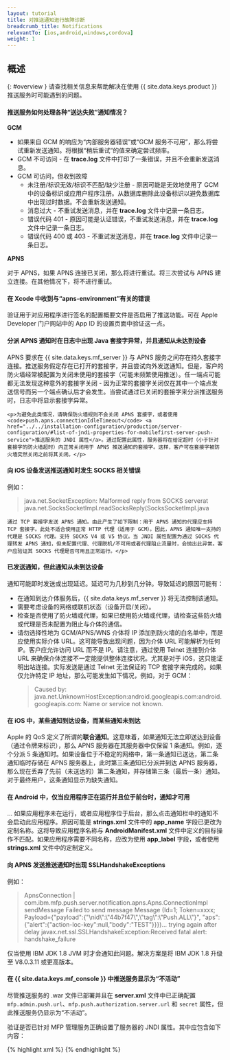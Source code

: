 ```yaml
---
layout: tutorial
title: 对推送通知进行故障诊断
breadcrumb_title: Notifications
relevantTo: [ios,android,windows,cordova]
weight: 1
---
```

<!-- NLS_CHARSET=UTF-8 -->
## 概述
{: #overview }
请查找相关信息来帮助解决在使用 {{ site.data.keys.product }} 推送服务时可能遇到的问题。

<div class="panel panel-default">
  <div class="panel-heading"><h4>推送服务如何处理各种“送达失败”通知情况？</h4></div>
  <div class="panel-body">
    <b>GCM</b><br/>
    <ul>
        <li>如果来自 GCM 的响应为“内部服务器错误”或“GCM 服务不可用”，那么将尝试重新发送通知。将根据“稍后重试”的值来确定尝试频率。</li>
        <li>GCM 不可访问 - 在 <b>trace.log</b> 文件中打印了一条错误，并且不会重新发送消息。</li>
        <li>GCM 可访问，但收到故障
            <ul>
                <li>未注册/标识无效/标识不匹配/缺少注册 - 原因可能是无效地使用了 GCM 中的设备标识或应用户程序注册。从数据库删除此设备标识以避免数据库中出现过时数据。不会重新发送通知。</li>
                <li>消息过大 - 不重试发送消息，并在 <b>trace.log</b> 文件中记录一条日志。</li>
                <li>错误代码 401 - 原因可能是认证错误，不重试发送消息，并在 <b>trace.log</b> 文件中记录一条日志。</li>
                <li>错误代码 400 或 403 - 不重试发送消息，并在 <b>trace.log</b> 文件中记录一条日志。</li>
            </ul>
        </li>
    </ul>
    <b>APNS</b><br/>
    <p>对于 APNS，如果 APNS 连接已关闭，那么将进行重试。将三次尝试与 APNS 建立连接。在其他情况下，将不进行重试。</p>
  </div>
</div>

<div class="panel panel-default">
  <div class="panel-heading"><h4>在 Xcode 中收到与“apns-environment”有关的错误</h4></div>
  <div class="panel-body">
    <p>验证用于对应用程序进行签名的配置概要文件是否启用了推送功能。可在 Apple Developer 门户网站中的 App ID 的设置页面中验证这一点。</p>
  </div>
</div>

<div class="panel panel-default">
  <div class="panel-heading"><h4>分派 APNS 通知时在日志中出现 Java 套接字异常，并且通知从未达到设备</h4></div>
  <div class="panel-body">
    <p>APNS 要求在 {{ site.data.keys.mf_server }} 与 APNS 服务之间存在持久套接字连接。推送服务假定存在已打开的套接字，并且尝试向外发送通知。但是，客户的防火墙经常被配置为关闭未使用的套接字（可能未频繁使用推送）。任一端点可能都无法发现这种意外的套接字关闭 - 因为正常的套接字关闭仅在其中一个端点发送信号而另一个端点确认后才会发生。当尝试通过已关闭的套接字来分派推送服务时，日志中将显示套接字异常。</p>
    
    <p>为避免此类情况，请确保防火墙规则不会关闭 APNS 套接字，或者使用 <code>push.apns.connectionIdleTimeout</code> <a href="../../installation-configuration/production/server-configuration/#list-of-jndi-properties-for-mobilefirst-server-push-service">推送服务的 JNDI 属性</a>。通过配置此属性，服务器将在给定超时（小于针对套接字的防火墙超时）内正常关闭用于 APNS 推送通知的套接字。这样，客户可在套接字被防火墙突然关闭之前将其关闭。</p>
  </div>
</div>

<div class="panel panel-default">
  <div class="panel-heading"><h4>向 iOS 设备发送推送通知时发生 SOCKS 相关错误</h4></div>
  <div class="panel-body">
    <p>例如：
<blockquote>java.net.SocketException: Malformed reply from SOCKS serverat java.net.SocksSocketImpl.readSocksReply(SocksSocketImpl.java</blockquote>
    
    通过 TCP 套接字发送 APNS 通知。由此产生了如下限制：用于 APNS 通知的代理应支持 TCP 套接字。此处不适合使用正常 HTTP 代理（适用于 GCM）。因此，APNS 通知唯一支持的代理是 SOCKS 代理。支持 SOCKS V4 或 V5 协议。当 JNDI 属性配置为通过 SOCKS 代理转发 APNS 通知，但未配置代理、代理脱机/不可用或者代理阻止流量时，会抛出此异常。客户应验证其 SOCKS 代理是否可用且正常运行。</p>
  </div>
</div>

<div class="panel panel-default">
  <div class="panel-heading"><h4>已发送通知，但此通知从未到达设备</h4></div>
  <div class="panel-body">
    <p>通知可能即时发送或出现延迟。延迟可为几秒到几分钟。导致延迟的原因可能有：</p>
    <ul>
        <li>在通知到达介体服务后，{{ site.data.keys.mf_server }} 将无法控制该通知。</li>
        <li>需要考虑设备的网络或联机状态（设备开启/关闭）。</li>
        <li>检查是否使用了防火墙或代理，如果已使用防火墙或代理，请检查这些防火墙或代理是否未配置为阻止与介体的通信。</li>
        <li>请勿选择性地为 GCM/APNS/WNS 介体将 IP 添加到防火墙的白名单中，而是应使用实际介体 URL。这可能导致出现问题，因为介体 URL 可能解析为任何 IP。客户应允许访问 URL 而不是 IP。请注意，通过使用 Telnet 连接到介体 URL 来确保介体连接不一定能提供整体连接状况。尤其是对于 iOS，这只能证明出站连接。实际发送是通过 Telnet 无法保证的 TCP 套接字来完成的。如果仅允许特定 IP 地址，那么可能发生如下情况，例如，对于 GCM：<blockquote>Caused by: java.net.UnknownHostException:android.googleapis.com:android.googleapis.com: Name or service not known.</blockquote></li>
    </ul>
  </div>
</div>

<div class="panel panel-default">
  <div class="panel-heading"><h4>在 iOS 中，某些通知到达设备，而某些通知未到达</h4></div>
  <div class="panel-body">
    <p>Apple 的 QoS 定义了所谓的<b>联合通知</b>。这意味着，如果通知无法立即送达到设备（通过令牌来标识），那么 APNS 服务器在其服务器中仅保留 1 条通知。例如，逐个分派 5 条通知时。如果设备位于不稳定的网络中，第一条通知已送达，第二条通知临时存储在 APNS 服务器上，此时第三条通知已分派并到达 APNS 服务器，那么现在丢弃了先前（未送达的）第二条通知，并存储第三条（最后一条）通知。对于最终用户，这条通知显示为缺失通知。</p>
  </div>
</div>

<div class="panel panel-default">
  <div class="panel-heading"><h4>在 Android 中，仅当应用程序正在运行并且位于前台时，通知才可用</h4></div>
  <div class="panel-body">
    <p>... 如果应用程序未在运行，或者应用程序位于后台，那么点击通知栏中的通知不会启动此应用程序。原因可能是 <b>strings.xml</b> 文件中的 <b>app_name</b> 字段已更改为定制名称。这将导致应用程序名称与 <b>AndroidManifest.xml</b> 文件中定义的目标操作不匹配。如果应用程序需要不同名称，应改为使用 <b>app_label</b> 字段，或者使用 <b>strings.xml</b> 文件中的定制定义。</p>
  </div>
</div>


<div class="panel panel-default">
  <div class="panel-heading"><h4>向 APNS 发送推送通知时出现 SSLHandshakeExceptions</h4></div>
  <div class="panel-body">
  <p>例如：
</p> <blockquote>ApnsConnection | com.ibm.mfp.push.server.notification.apns.Apns.Connectionlmpl sendMessage Failed to send message Message (Id=1;  Token=xxxx; Payload={"payload":{"\nid\":\"44b7f47\",\"tag\":\"Push.ALL\"}", "aps":{"alert":{"action-loc-key":null,"body":"TEST"}}})... trying again after delay javax.net.ssl.SSLHandshakeException:Received fatal alert: handshake_failure</blockquote>
<p>仅当使用 IBM JDK 1.8 JVM 时才会通知此问题。解决方案是将 IBM JDK 1.8 升级至 V8.0.3.11 或更高版本。</p>
  </div>
</div>

<div class="panel panel-default">
  <div class="panel-heading"><h4>在 {{ site.data.keys.mf_console }} 中推送服务显示为“不活动”</h4></div>
  <div class="panel-body">
    <p>尽管推送服务的 .war 文件已部署并且在 <b>server.xml</b> 文件中已正确配置 <code>mfp.admin.push.url</code>、<code>mfp.push.authorization.server.url</code> 和 <code>secret</code> 属性，但此推送服务仍显示为“不活动”。</p>
    <p>验证是否已针对 MFP 管理服务正确设置了服务器的 JNDI 属性。其中应包含如下内容：</p>

{% highlight xml %}
<jndiEntry jndiName="mfpadmin/mfp.admin.push.url" value='"http://localhost:9080/imfpush"'/>
<jndiEntry jndiName="mfpadmin/mfp.admin.authorization.server.url" value='"http://localhost:9080/mfp"'/>
<jndiEntry jndiName="mfpadmin/mfp.push.authorization.client.id" value='"push-client-id"'/>
<jndiEntry jndiName="mfpadmin/mfp.push.authorization.client.secret" value='"pushSecret"'/>
<jndiEntry jndiName="mfpadmin/mfp.admin.authorization.client.id" value='"admin-client-id"'/>
<jndiEntry jndiName="mfpadmin/mfp.admin.authorization.client.secret" value='"adminSecret"'/>
<jndiEntry jndiName="mfpadmin/mfp.config.service.password" value='"{xor}DCs+LStubWw="'/>
<jndiEntry jndiName="mfpadmin/mfp.config.service.user" value='"configUser"'/>
{% endhighlight %}
  </div>
</div>
